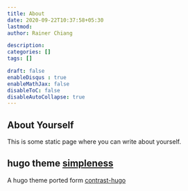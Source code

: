```yaml
---
title: About
date: 2020-09-22T10:37:58+05:30
lastmod: 
author: Rainer Chiang

description: 
categories: []
tags: []

draft: false
enableDisqus : true
enableMathJax: false
disableToC: false
disableAutoCollapse: true
---
```


## About Yourself

This is some static page where you can write about yourself.

## hugo theme [simpleness](https://github.com/RainerChiang/simpleness)

A hugo theme ported form [contrast-hugo](https://github.com/niklasbuschmann/contrast-hugo)
